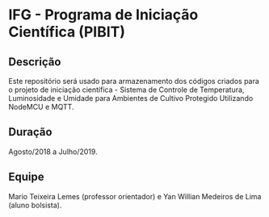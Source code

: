 # IFG - Programa de Iniciação Científica (PIBIT)

## Descrição 
Este repositório será usado para armazenamento dos códigos criados para o projeto de iniciação científica - Sistema de Controle de Temperatura, Luminosidade e Umidade para Ambientes de Cultivo Protegido Utilizando NodeMCU e MQTT.

## Duração
Agosto/2018 a Julho/2019.

## Equipe 
Mario Teixeira Lemes (professor orientador) e Yan Willian Medeiros de Lima (aluno bolsista).
